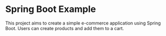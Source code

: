 # Spring Boot Example
 This project aims to create a simple e-commerce application using Spring Boot. Users can create products and add them to a cart.

